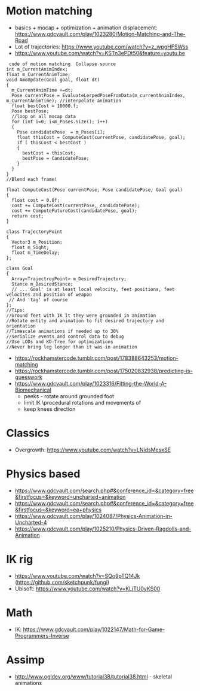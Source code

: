# Motion matching
* basics + mocap + optimization + animation displacement: https://www.gdcvault.com/play/1023280/Motion-Matching-and-The-Road
* Lot of trajectories: https://www.youtube.com/watch?v=z_wpgHFSWss
* https://www.youtube.com/watch?v=KSTn3ePDt50&feature=youtu.be
```
 code of motion matching  Collapse source
int m_CurrentAnimIndex;
float m_CurrentAnimTime;
void AmoUpdate(Goal goal, float dt)
{
  m_CurrentAnimTime +=dt;
  Pose currentPose = EvaluateLerpedPoseFromData(m_currentAnimIndex, m_CurrentAnimTime); //interpolate animation
  float bestCost = 10000.f;
  Pose bestPose;
  //loop on all mocap data
  for (int i=0; i<m_Poses.Size(); i++)
  {
    Pose candidatePose  = m_Poses[i];
    float thisCost = ComputeCost(currentPose, candidatePose, goal);
    if ( thisCost < bestCost )
    {
      bestCost = thisCost;
      bestPose = CandidatePose;
    }
  }
}
//Blend each frame!
 
float ComputeCost(Pose currentPose, Pose candidatePose, Goal goal)
{
  float cost = 0.0f;
  cost += ComputeCost(currentPose, candidatePose);
  cost += ComputeFutureCost(candidatePose, goal);
  return cost;
}
 
class TrajectoryPoint
{
  Vector3 m_Position;
  float m_Sight;
  float m_TimeDelay;
};
 
class Goal
{
  Array<TrajectroyPoint> m_DesiredTrajectory;
  Stance m_DesiredStance;
  // ...'Goal' is at least local velocity, feet positions, feet velocites and position of weapon
 // And 'tag' of course
};
//Tips:
//Ground feet with IK it they were grounded in animation
//Rotate entity and animation to fit desired trajectory and orientation
//Timescale animations if needed up to 30%
//serialize events and control data to debug
//Use LODs and KD-Tree for optimizations
//Never bring leg longer than it was in animation
```

* https://rockhamstercode.tumblr.com/post/178388643253/motion-matching
* https://rockhamstercode.tumblr.com/post/175020832938/predicting-is-guesswork
* https://www.gdcvault.com/play/1023316/Fitting-the-World-A-Biomechanical
    * peeks - rotate around grounded foot
    * limit IK \procedural rotations and movements of
    * keep knees direction

# Classics
* Overgrowth: https://www.youtube.com/watch?v=LNidsMesxSE

# Physics based
* https://www.gdcvault.com/search.php#&conference_id=&category=free&firstfocus=&keyword=uncharted+animation
* https://www.gdcvault.com/search.php#&conference_id=&category=free&firstfocus=&keyword=ea+physics
* https://www.gdcvault.com/play/1024087/Physics-Animation-in-Uncharted-4
* https://www.gdcvault.com/play/1025210/Physics-Driven-Ragdolls-and-Animation

# IK rig
* https://www.youtube.com/watch?v=SQo9pTQ14Jk (https://github.com/sketchpunk/fungi)
* Ubisoft: https://www.youtube.com/watch?v=KLjTU0yKS00

# Math
* IK: https://www.gdcvault.com/play/1022147/Math-for-Game-Programmers-Inverse

# Assimp
* http://www.ogldev.org/www/tutorial38/tutorial38.html - skeletal animations